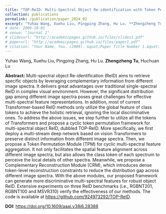 ```yaml
---
title: "TOP-ReID: Multi-Spectral Object Re-identification with Token Permutation (AAAI 2024)"
collection: publications
permalink: /publication/paper_2024_02
excerpt: "Yuhao Wang, Xuehu Liu, Pingping Zhang, Hu Lu. **Zhengzheng Tu**, Huchuan Lu"
# date: 2009-10-01
# venue: "Journal 1"
# slidesurl: "http://academicpages.github.io/files/slides1.pdf"
# paperurl: "http://academicpages.github.io/files/paper1.pdf"
# citation: "Your Name, You. (2009). &quot;Paper Title Number 1.&quot; <i>Journal 1</i>. 1(1)."
---
```


Yuhao Wang, Xuehu Liu, Pingping Zhang, Hu Lu. **Zhengzheng Tu**, Huchuan Lu

**Abstract:** Multi-spectral object Re-identification (ReID) aims to retrieve specific objects by leveraging complementary information from different image spectra. It delivers great advantages over traditional single-spectral ReID in complex visual environment. However, the significant distribution gap among different image spectra poses great challenges for effective multi-spectral feature representations. In addition, most of current Transformer-based ReID methods only utilize the global feature of class tokens to achieve the holistic retrieval, ignoring the local discriminative ones. To address the above issues, we step further to utilize all the tokens of Transformers and propose a cyclic token permutation framework for multi-spectral object ReID, dubbled TOP-ReID. More specifically, we first deploy a multi-stream deep network based on vision Transformers to preserve distinct information from different image spectra. Then, we propose a Token Permutation Module (TPM) for cyclic multi-spectral feature aggregation. It not only facilitates the spatial feature alignment across different image spectra, but also allows the class token of each spectrum to perceive the local details of other spectra. Meanwhile, we propose a Complementary Reconstruction Module (CRM), which introduces dense token-level reconstruction constraints to reduce the distribution gap across different image spectra. With the above modules, our proposed framework can generate more discriminative multi-spectral features for robust object ReID. Extensive experiments on three ReID benchmarks (i.e., RGBNT201, RGBNT100 and MSVR310) verify the effectiveness of our methods. The code is available at https://github.com/924973292/TOP-ReID.

**DOI:** https://doi.org/10.1609/aaai.v38i6.28388
